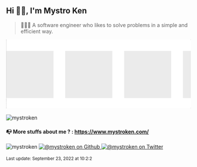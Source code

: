 <h2 align="left">
Hi 👋🏾, I'm Mystro Ken
</h2>

<blockquote align="left">
👨🏾‍💻 A software engineer who likes to solve problems in a simple and efficient way.
</blockquote>

<a href="https://github.com/mystroken/drag">
  <img src="https://github.com/mystroken/drag/raw/master/screenshot.gif" alt="@mystroken/drag" />
</a>

<p align="left">
  <img src="https://github-readme-stats.vercel.app/api/top-langs?username=mystroken&show_icons=true&locale=en&layout=compact" alt="mystroken" />
</p>

<h4>
📭 More stuffs about me ? : <a href="https://www.mystroken.com/?utm_medium=github-readme">https://www.mystroken.com/</a>
</h4>

<p align="left">
  <img src="https://komarev.com/ghpvc/?username=mystroken&label=Profile%20views&color=0e75b6&style=flat" alt="mystroken" />
  <a href="https://github.com/mystroken" rel="nofollow">
    <img src="https://img.shields.io/github/followers/mystroken?label=Follow&style=social" alt="@mystroken on Github" />
  </a>
  <a href="https://twitter.com/intent/follow?screen_name=mystroken" rel="nofollow">
    <img src="https://img.shields.io/twitter/follow/mystroken?label=Follow" alt="@mystroken on Twitter" />
  </a>
</p>

<p align="left">
  <small> Last update: September 23, 2022 at 10:2:2</small>
</p>

